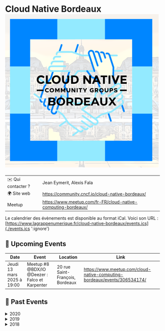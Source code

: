# Cloud Native Bordeaux ![Logo](./logo-cncf-bordeaux.png ':size=100')

|                                |     |
| ------------------------------ | --- |
| ✉️ Qui contacter ?              | Jean Eymerit, Alexis Fala |
| 🌍 Site web                    | https://community.cncf.io/cloud-native-bordeaux/ |
| Meetup | https://www.meetup.com/fr-FR/cloud-native-computing-bordeaux/ |

Le calendrier des évènements est disponible au format iCal.
Voici son URL : [https://www.lagrappenumerique.fr/cloud-native-bordeaux/events.ics](./events.ics ':ignore')

<!-- EVENTS:START -->
## 📅 Upcoming Events

| Date | Event | Location | Link |
|------|--------|----------|------|
| Jeudi 13 mars 2025 à 19:00 | Meetup #8 @BDX/IO @Deezer : Falco et Karpenter | 20 rue Saint-François, Bordeaux | https://www.meetup.com/cloud-native-computing-bordeaux/events/306534174/ |

## 📆 Past Events

<details>
<summary>2020</summary>

| Date | Event | Location | Link |
|------|--------|----------|------|
| Mardi 14 janvier 2020 à 19:15 | Meetup #7 @Spaces @ManoMano @Elastic : ElasticSearch & Kubernetes | 31 Rue d'Armagnac, Bordeaux | https://www.meetup.com/cloud-native-computing-bordeaux/events/267577581/ |
</details>

<details>
<summary>2019</summary>

| Date | Event | Location | Link |
|------|--------|----------|------|
| Jeudi 24 octobre 2019 à 19:00 | Meetup #6 @LeWagon @Gekko : Tour d'horizon du monitoring dans Kubernetes | 107 Cr Balguerie Stuttenberg, Bordeaux | https://www.meetup.com/cloud-native-computing-bordeaux/events/265657289/ |
| Mardi 04 juin 2019 à 19:15 | Meetup #5 @Fieldbox.ai K3S et déploiement sur Kubernetes | Quai Armand Lalande, Bordeaux | https://www.meetup.com/cloud-native-computing-bordeaux/events/261803998/ |
| Mardi 02 avril 2019 à 19:15 | Meetup#4 @OVH Kubernetes et Traefik | 56 Quai Lawton, Bordeaux | https://www.meetup.com/cloud-native-computing-bordeaux/events/259991418/ |
| Mardi 12 février 2019 à 19:15 | Meetup #3 @SQLI Rex Kubernetes et Chaos Engineering | 10 Rue Thomas Edison, Pessac | https://www.meetup.com/cloud-native-computing-bordeaux/events/258351142/ |
</details>

<details>
<summary>2018</summary>

| Date | Event | Location | Link |
|------|--------|----------|------|
| Mardi 11 décembre 2018 à 19:15 | Meetup #2 @NP6 Kubernetes CI/CD et bonnes pratiques | 104 bis Quai des Chartrons, 33300 Bordeaux, Bordeaux | https://www.meetup.com/cloud-native-computing-bordeaux/events/256833862/ |
| Mardi 23 octobre 2018 à 19:15 | Meetup #1 @LeWagon Kickoff & Prometheus | 107 cours Balguerie Stuttenberg, Bordeaux | https://www.meetup.com/cloud-native-computing-bordeaux/events/254988281/ |
</details>
<!-- EVENTS:END -->